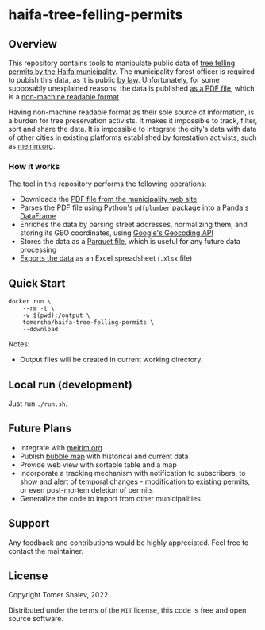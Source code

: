 # haifa-tree-felling-permits

## Overview

This repository contains tools to manipulate public data of [tree felling permits by the Haifa municipality](https://www.haifa.muni.il/development-and-construction/engineering-administration/uprooting-trees/). The municipality forest officer is required to pubish this data, as it is public [by law](https://www.gov.il/he/departments/guides/pro_felling_trees).
Unfortunately, for some supposably unexplained reasons, the data is published [as a PDF file](http://www1.haifa.muni.il/trees/rptPirsum.pdf), which is a [non-machine readable format](https://opendatahandbook.org/glossary/en/terms/machine-readable/).

Having non-machine readable format as their sole source of information, is a burden for tree preservation activists. It makes it impossible to track, filter, sort and share the data. It is impossible to integrate the city's data with data of other cities in existing platforms established by forestation activists, such as [meirim.org](https://meirim.org/trees/).

### How it works

The tool in this repository performs the following operations:

- Downloads the [PDF file from the municipality web site](http://www1.haifa.muni.il/trees/rptPirsum.pdf)
- Parses the PDF file using Python's [`pdfplumber` package](https://github.com/jsvine/pdfplumber) into a [Panda's DataFrame](https://pandas.pydata.org/docs/reference/api/pandas.DataFrame.html)
- Enriches the data by parsing street addresses, normalizing them, and storing its GEO coordinates, using [Google's Geocoding API](https://developers.google.com/maps/documentation/geocoding/overview)
- Stores the data as a [Parquet file](https://arrow.apache.org/docs/python/parquet.html), which is useful for any future data processing
- [Exports the data](https://pandas.pydata.org/pandas-docs/stable/reference/api/pandas.DataFrame.to_excel.html) as an Excel spreadsheet (`.xlsx` file)

## Quick Start

```
docker run \
    --rm -t \
    -v $(pwd):/output \
    tomersha/haifa-tree-felling-permits \
    --download
```

Notes:
- Output files will be created in current working directory.

## Local run (development)

Just run `./run.sh`.

## Future Plans

- Integrate with [meirim.org](https://meirim.org/trees/)
- Publish [bubble map](https://www.data-to-viz.com/graph/bubblemap.html) with historical and current data
- Provide web view with sortable table and a map
- Incorporate a tracking mechanism with notification to subscribers, to show and alert of temporal changes - modification to existing permits, or even post-mortem deletion of permits
- Generalize the code to import from other municipalities

## Support

Any feedback and contributions would be highly appreciated. Feel free to contact the maintainer.

## License

Copyright Tomer Shalev, 2022.

Distributed under the terms of the `MIT` license, this code is free and open source software.

